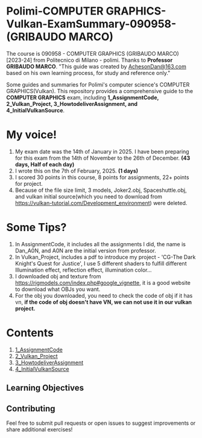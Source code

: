 # Polimi-COMPUTER GRAPHICS-Vulkan-ExamSummary-090958-(GRIBAUDO MARCO)
The course is 090958 - COMPUTER GRAPHICS (GRIBAUDO MARCO) [2023-24] from Politecnico di Milano - polimi.
Thanks to **Professor GRIBAUDO MARCO**.
"This guide was created by AchesonDan@163.com based on his own learning process, for study and reference only."

Some guides and summaries for Polimi's computer science's COMPUTER GRAPHICS(Vulkan).
This repository provides a comprehensive guide to the **COMPUTER GRAPHICS** exam, including **1_AssignmentCode, 2_Vulkan_Project, 3_HowtodeliverAssignment, and 4_InitialVulkanSource**.

# My voice!
1. My exam date was the 14th of January in 2025. I have been preparing for this exam from the 14th of November to the 26th of December. **(43 days, Half of each day)**
2. I wrote this on the 7th of February, 2025. **(1 days)**
4. I scored 30 points in this course, 8 points for assignments, 22+ points for project.
5. Because of the file size limit, 3 models, Joker2.obj, Spaceshuttle.obj, and vulkan initial source(which you need to download from https://vulkan-tutorial.com/Development_environment) were deleted.

# Some Tips?
1. In AssignmentCode, it includes all the assignments I did, the name is Dan_A0N, and A0N are the initial version from professor.
2. In Vulkan_Project, includes a pdf to introduce my project - 'CG-The Dark Knight's Quest for Justice', I use 5 different shaders to fulfill different Illumination effect, reflection effect, illumination color...
3. I downloaded obj and texture from https://rigmodels.com/index.php#google_vignette, it is a good website to download what OBJs you want.
4. For the obj you downloaded, you need to check the code of obj if it has vn, **if the code of obj doesn't have VN, we can not use it in our vulkan project.**

# Contents
1. [1_AssignmentCode](1_AssignmentCode)
2. [2_Vulkan_Project](2_Vulkan_Project)
3. [3_HowtodeliverAssignment](3_HowtodeliverAssignment)
4. [4_InitialVulkanSource](4_InitialVulkanSource)


## Learning Objectives


## Contributing
Feel free to submit pull requests or open issues to suggest improvements or share additional exercises!
